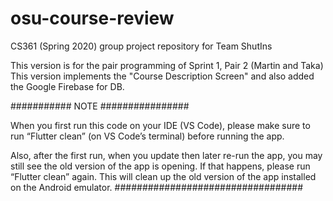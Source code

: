 # osu-course-review
CS361 (Spring 2020) group project repository for Team ShutIns

This version is for the pair programming of Sprint 1, Pair 2 (Martin and Taka)
This version implements the "Course Description Screen" and also added the Google Firebase for DB.

########### NOTE ################

When you first run this code on your IDE (VS Code), please make sure to run “Flutter clean” (on VS Code’s terminal) before running the app.

Also, after the first run, when you update then later re-run the app, you may still see the old version of the app is opening. 
If that happens, please run “Flutter clean” again. This will clean up the old version of the app installed on the Android emulator.
##################################
